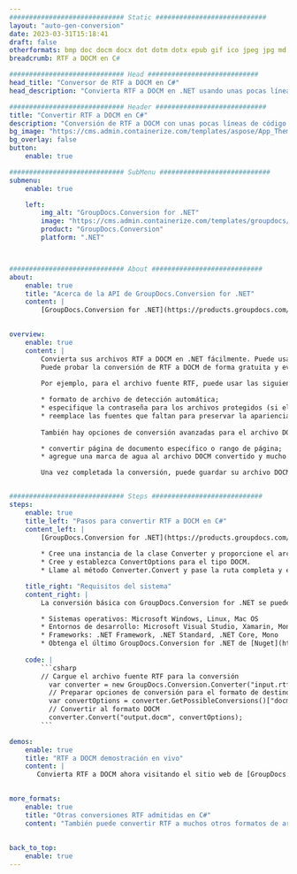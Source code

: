 ```yaml
---
############################# Static ############################
layout: "auto-gen-conversion"
date: 2023-03-31T15:18:41
draft: false
otherformats: bmp doc docm docx dot dotm dotx epub gif ico jpeg jpg md odt ott pdf png psd rtf tex tif tiff txt xps
breadcrumb: RTF a DOCM en C#

############################# Head ############################
head_title: "Conversor de RTF a DOCM en C#"
head_description: "Convierta RTF a DOCM en .NET usando unas pocas líneas de código. Utilice la API de conversión de documentos de GroupDocs para convertir más de 160 formatos de archivo."

############################# Header ############################
title: "Convertir RTF a DOCM en C#"
description: "Conversión de RTF a DOCM con unas pocas líneas de código .NET"
bg_image: "https://cms.admin.containerize.com/templates/aspose/App_Themes/V3/images/bg/header1.png"
bg_overlay: false
button:
    enable: true

############################# SubMenu ############################
submenu:
    enable: true

    left:
        img_alt: "GroupDocs.Conversion for .NET"
        image: "https://cms.admin.containerize.com/templates/groupdocs/images/product-logos/90x90-noborder/groupdocs-conversion-net.png"
        product: "GroupDocs.Conversion"
        platform: ".NET"



############################# About ############################
about:
    enable: true
    title: "Acerca de la API de GroupDocs.Conversion for .NET"
    content: |
        [GroupDocs.Conversion for .NET](https://products.groupdocs.com/conversion/net/) se puede usar para convertir Microsoft Word, Excel, PowerPoint, PDF, Visio y otros formatos. GroupDocs.Conversion es una API independiente que es adecuada para sistemas internos y de back-end donde se requiere un alto rendimiento. No depende de ningún software como Microsoft u Open Office.
    

overview:
    enable: true
    content: |
        Convierta sus archivos RTF a DOCM en .NET fácilmente. Puede usar solo un par de líneas de código C# en cualquier plataforma de su elección, como Windows, Linux, macOS.
        Puede probar la conversión de RTF a DOCM de forma gratuita y evaluar la calidad de los resultados de la conversión. Junto con los escenarios de conversión de archivos simples, puede probar opciones más avanzadas para cargar el archivo de origen RTF y para guardar el resultado de salida DOCM. 
        
        Por ejemplo, para el archivo fuente RTF, puede usar las siguientes opciones de carga:

        * formato de archivo de detección automática;
        * especifique la contraseña para los archivos protegidos (si el formato de archivo lo admite);
        * reemplace las fuentes que faltan para preservar la apariencia del documento.
        
        También hay opciones de conversión avanzadas para el archivo DOCM:

        * convertir página de documento específico o rango de página;
        * agregue una marca de agua al archivo DOCM convertido y mucho más.

        Una vez completada la conversión, puede guardar su archivo DOCM en la ruta del archivo local o en cualquier almacenamiento de terceros como FTP, Amazon S3, Google Drive, Dropbox, etc. Tenga en cuenta que para convertir RTF a DOCM no es necesario instalar ningún software adicional, como MS Office, Open Office, Adobe Acrobat Reader, etc.


############################# Steps ############################
steps:
    enable: true
    title_left: "Pasos para convertir RTF a DOCM en C#"
    content_left: |
        [GroupDocs.Conversion for .NET](https://products.groupdocs.com/conversion/net/) facilita a los desarrolladores convertir un archivo RTF a DOCM con unas pocas líneas de código.
        
        * Cree una instancia de la clase Converter y proporcione el archivo RTF con la ruta completa
        * Cree y establezca ConvertOptions para el tipo DOCM.
        * Llame al método Converter.Convert y pase la ruta completa y el formato (DOCM) como parámetro

    title_right: "Requisitos del sistema"
    content_right: |
        La conversión básica con GroupDocs.Conversion for .NET se puede realizar en unos pocos pasos simples. Nuestras API son compatibles con todas las principales plataformas y sistemas operativos. Antes de ejecutar el código a continuación, asegúrese de tener instalados los siguientes requisitos previos en su sistema.

        * Sistemas operativos: Microsoft Windows, Linux, Mac OS
        * Entornos de desarrollo: Microsoft Visual Studio, Xamarin, MonoDevelop
        * Frameworks: .NET Framework, .NET Standard, .NET Core, Mono
        * Obtenga el último GroupDocs.Conversion for .NET de [Nuget](https://www.nuget.org/packages/groupdocs.conversion)
         
    code: |
        ```csharp    
        // Cargue el archivo fuente RTF para la conversión
          var converter = new GroupDocs.Conversion.Converter("input.rtf");
          // Preparar opciones de conversión para el formato de destino DOCM
          var convertOptions = converter.GetPossibleConversions()["docm"].ConvertOptions;
          // Convertir al formato DOCM
          converter.Convert("output.docm", convertOptions);
        ```

demos:
    enable: true
    title: "RTF a DOCM demostración en vivo"
    content: |
       Convierta RTF a DOCM ahora visitando el sitio web de [GroupDocs.Conversion App](https://products.groupdocs.app/conversion/family). La demostración en línea tiene las siguientes ventajas
          

more_formats:
    enable: true
    title: "Otras conversiones RTF admitidas en C#"
    content: "También puede convertir RTF a muchos otros formatos de archivo. Consulte la lista a continuación."
       
       
back_to_top:
    enable: true
---
```

